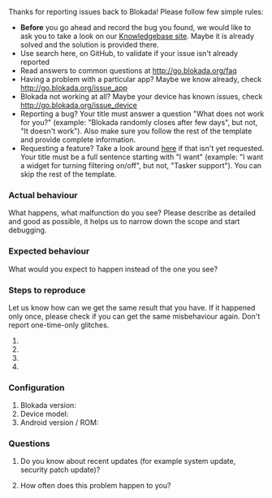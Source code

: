 Thanks for reporting issues back to Blokada! Please follow few simple rules:

- **Before** you go ahead and record the bug you found, we would like to ask you to take a look on our [Knowledgebase site](https://support.blokada.org). Maybe it is already solved and the solution is provided there.
- Use search here, on GitHub, to validate if your issue isn't already reported
- Read answers to common questions at http://go.blokada.org/faq
- Having a problem with a particular app? Maybe we know already, check http://go.blokada.org/issue_app
- Blokada not working at all? Maybe your device has known issues, check http://go.blokada.org/issue_device
- Reporting a bug? Your title must answer a question "What does not work for you?" (example: "Blokada randomly closes after few days", but not, "It doesn't work"). Also make sure you follow the rest of the template and provide complete information.
- Requesting a feature? Take a look around [here](https://github.com/blokadaorg/blokada/issues?q=is%3Aissue+is%3Aopen+label%3Atype-F) if that isn't yet requested. Your title must be a full sentence starting with "I want" (example: "I want a widget for turning filtering on/off", but not, "Tasker support"). You can skip the rest of the template.

### Actual behaviour
What happens, what malfunction do you see? Please describe as detailed and good as possible, it helps us to narrow down the scope and start debugging.


### Expected behaviour
What would you expect to happen instead of the one you see?


### Steps to reproduce  
Let us know how can we get the same result that you have. If it happened only once, please check if you can get the same misbehaviour again. Don't report one-time-only glitches.

1.
2.
3.
4.


### Configuration
1. Blokada version:
2. Device model:
3. Android version / ROM:


### Questions
1. Do you know about recent updates (for example system update, security patch update)? 


2.  How often does this problem happen to you?


